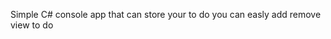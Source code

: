 Simple C# console app that can store your to do
you can easly add
              remove
              view to do
